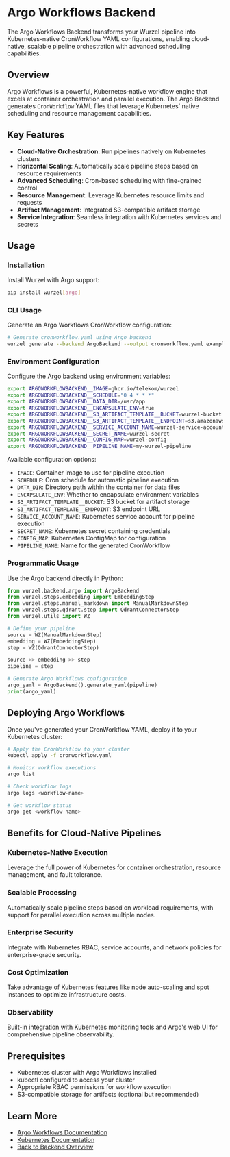 # Argo Workflows Backend

The Argo Workflows Backend transforms your Wurzel pipeline into Kubernetes-native CronWorkflow YAML configurations, enabling cloud-native, scalable pipeline orchestration with advanced scheduling capabilities.

## Overview

Argo Workflows is a powerful, Kubernetes-native workflow engine that excels at container orchestration and parallel execution. The Argo Backend generates `CronWorkflow` YAML files that leverage Kubernetes' native scheduling and resource management capabilities.

## Key Features

- **Cloud-Native Orchestration**: Run pipelines natively on Kubernetes clusters
- **Horizontal Scaling**: Automatically scale pipeline steps based on resource requirements
- **Advanced Scheduling**: Cron-based scheduling with fine-grained control
- **Resource Management**: Leverage Kubernetes resource limits and requests
- **Artifact Management**: Integrated S3-compatible artifact storage
- **Service Integration**: Seamless integration with Kubernetes services and secrets

## Usage

### Installation

Install Wurzel with Argo support:

```bash
pip install wurzel[argo]
```

### CLI Usage

Generate an Argo Workflows CronWorkflow configuration:

```bash
# Generate cronworkflow.yaml using Argo backend
wurzel generate --backend ArgoBackend --output cronworkflow.yaml examples.pipeline.pipelinedemo:pipeline
```

### Environment Configuration

Configure the Argo backend using environment variables:

```bash
export ARGOWORKFLOWBACKEND__IMAGE=ghcr.io/telekom/wurzel
export ARGOWORKFLOWBACKEND__SCHEDULE="0 4 * * *"
export ARGOWORKFLOWBACKEND__DATA_DIR=/usr/app
export ARGOWORKFLOWBACKEND__ENCAPSULATE_ENV=true
export ARGOWORKFLOWBACKEND__S3_ARTIFACT_TEMPLATE__BUCKET=wurzel-bucket
export ARGOWORKFLOWBACKEND__S3_ARTIFACT_TEMPLATE__ENDPOINT=s3.amazonaws.com
export ARGOWORKFLOWBACKEND__SERVICE_ACCOUNT_NAME=wurzel-service-account
export ARGOWORKFLOWBACKEND__SECRET_NAME=wurzel-secret
export ARGOWORKFLOWBACKEND__CONFIG_MAP=wurzel-config
export ARGOWORKFLOWBACKEND__PIPELINE_NAME=my-wurzel-pipeline
```

Available configuration options:

- `IMAGE`: Container image to use for pipeline execution
- `SCHEDULE`: Cron schedule for automatic pipeline execution
- `DATA_DIR`: Directory path within the container for data files
- `ENCAPSULATE_ENV`: Whether to encapsulate environment variables
- `S3_ARTIFACT_TEMPLATE__BUCKET`: S3 bucket for artifact storage
- `S3_ARTIFACT_TEMPLATE__ENDPOINT`: S3 endpoint URL
- `SERVICE_ACCOUNT_NAME`: Kubernetes service account for pipeline execution
- `SECRET_NAME`: Kubernetes secret containing credentials
- `CONFIG_MAP`: Kubernetes ConfigMap for configuration
- `PIPELINE_NAME`: Name for the generated CronWorkflow

### Programmatic Usage

Use the Argo backend directly in Python:

```python
from wurzel.backend.argo import ArgoBackend
from wurzel.steps.embedding import EmbeddingStep
from wurzel.steps.manual_markdown import ManualMarkdownStep
from wurzel.steps.qdrant.step import QdrantConnectorStep
from wurzel.utils import WZ

# Define your pipeline
source = WZ(ManualMarkdownStep)
embedding = WZ(EmbeddingStep)
step = WZ(QdrantConnectorStep)

source >> embedding >> step
pipeline = step

# Generate Argo Workflows configuration
argo_yaml = ArgoBackend().generate_yaml(pipeline)
print(argo_yaml)
```

## Deploying Argo Workflows

Once you've generated your CronWorkflow YAML, deploy it to your Kubernetes cluster:

```bash
# Apply the CronWorkflow to your cluster
kubectl apply -f cronworkflow.yaml

# Monitor workflow executions
argo list

# Check workflow logs
argo logs <workflow-name>

# Get workflow status
argo get <workflow-name>
```

## Benefits for Cloud-Native Pipelines

### Kubernetes-Native Execution

Leverage the full power of Kubernetes for container orchestration, resource management, and fault tolerance.

### Scalable Processing

Automatically scale pipeline steps based on workload requirements, with support for parallel execution across multiple nodes.

### Enterprise Security

Integrate with Kubernetes RBAC, service accounts, and network policies for enterprise-grade security.

### Cost Optimization

Take advantage of Kubernetes features like node auto-scaling and spot instances to optimize infrastructure costs.

### Observability

Built-in integration with Kubernetes monitoring tools and Argo's web UI for comprehensive pipeline observability.

## Prerequisites

- Kubernetes cluster with Argo Workflows installed
- kubectl configured to access your cluster
- Appropriate RBAC permissions for workflow execution
- S3-compatible storage for artifacts (optional but recommended)

## Learn More

- [Argo Workflows Documentation](https://argoproj.github.io/argo-workflows/)
- [Kubernetes Documentation](https://kubernetes.io/docs/)
- [Back to Backend Overview](../backends.md)
